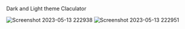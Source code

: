 Dark and Light theme Claculator 

![Screenshot 2023-05-13 222938](https://github.com/MohammadAshfaque/-LGMVIP-Web/assets/121037161/d8ca281c-fd3e-4eeb-9866-271cc9984fd4)
![Screenshot 2023-05-13 222951](https://github.com/MohammadAshfaque/-LGMVIP-Web/assets/121037161/dc0c4c97-0ba8-4b64-a6f7-a7a93920531f)
